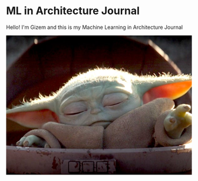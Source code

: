 # ML in Architecture Journal

Hello! I'm Gizem and this is my Machine Learning in Architecture Journal

![5dd2cac879d757330b3ab572](https://github.com/gizemef/ML-Journal/blob/master/5dd2cac879d757330b3ab572.jpg)
